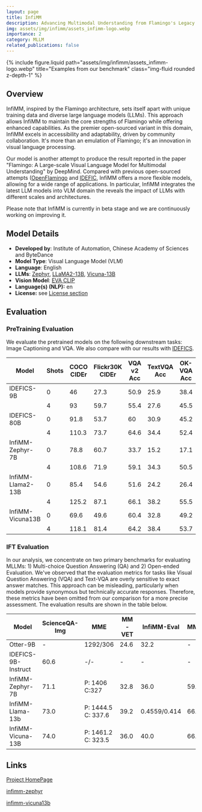 ```yaml
---
layout: page
title: InfiMM
description: Advancing Multimodal Understanding from Flamingo's Legacy through Diverse LLM Integration
img: assets/img/infimm/assets_infimm-logo.webp
importance: 2
category: MLLM
related_publications: false
---
```


<div class="row">
    <div class="col-sm mt-3 mt-md-0">
    </div>
    <div class="col-sm mt-3 mt-md-0">
        {% include figure.liquid path="assets/img/infimm/assets_infimm-logo.webp" title="Examples from our benchmark" class="img-fluid rounded z-depth-1" %}
    </div>
    <div class="col-sm mt-3 mt-md-0">
    </div>
</div>

## Overview

InfiMM, inspired by the Flamingo architecture, sets itself apart with unique training data and diverse large language models (LLMs). This approach allows InfiMM to maintain the core strengths of Flamingo while offering enhanced capabilities. As the premier open-sourced variant in this domain, InfiMM excels in accessibility and adaptability, driven by community collaboration. It's more than an emulation of Flamingo; it's an innovation in visual language processing.

Our model is another attempt to produce the result reported in the paper "Flamingo: A Large-scale Visual Language Model for Multimodal Understanding" by DeepMind. Compared with previous open-sourced attempts ([OpenFlamingo](https://github.com/mlfoundations/open_flamingo) and [IDEFIC](https://huggingface.co/blog/idefics), InfiMM offers a more flexible models, allowing for a wide range of applications. In particular, InfiMM integrates the latest LLM models into VLM domain the reveals the impact of LLMs with different scales and architectures.

Please note that InfiMM is currently in beta stage and we are continuously working on improving it.

## Model Details

- **Developed by**: Institute of Automation, Chinese Academy of Sciences and ByteDance
- **Model Type**: Visual Language Model (VLM)
- **Language**: English
- **LLMs**: [Zephyr](https://huggingface.co/HuggingFaceH4/zephyr-7b-beta), [LLaMA2-13B](https://ai.meta.com/llama/), [Vicuna-13B](https://huggingface.co/lmsys/vicuna-13b-v1.5)
- **Vision Model**: [EVA CLIP](https://huggingface.co/QuanSun/EVA-CLIP)
- **Language(s) (NLP):** en
- **License:** see [License section](#license)

## Evaluation

### PreTraining Evaluation

We evaluate the pretrained models on the following downstream tasks: Image Captioning and VQA. We also compare with our results with [IDEFICS](https://huggingface.co/blog/idefics).

| Model             | Shots | COCO CIDEr | Flickr30K CIDEr | VQA v2 Acc | TextVQA Acc | OK-VQA Acc |
| ----------------- | ----- | ---------- | --------------- | ---------- | ----------- | ---------- |
| IDEFICS-9B        | 0     | 46         | 27.3            | 50.9       | 25.9        | 38.4       |
|                   | 4     | 93         | 59.7            | 55.4       | 27.6        | 45.5       |
| IDEFICS-80B       | 0     | 91.8       | 53.7            | 60         | 30.9        | 45.2       |
|                   | 4     | 110.3      | 73.7            | 64.6       | 34.4        | 52.4       |
| InfiMM-Zephyr-7B  | 0     | 78.8       | 60.7            | 33.7       | 15.2        | 17.1       |
|                   | 4     | 108.6      | 71.9            | 59.1       | 34.3        | 50.5       |
| InfiMM-Llama2-13B | 0     | 85.4       | 54.6            | 51.6       | 24.2        | 26.4       |
|                   | 4     | 125.2      | 87.1            | 66.1       | 38.2        | 55.5       |
| InfiMM-Vicuna13B  | 0     | 69.6       | 49.6            | 60.4       | 32.8        | 49.2       |
|                   | 4     | 118.1      | 81.4            | 64.2       | 38.4        | 53.7       |

### IFT Evaluation

In our analysis, we concentrate on two primary benchmarks for evaluating MLLMs: 1) Multi-choice Question Answering (QA) and 2) Open-ended Evaluation. We've observed that the evaluation metrics for tasks like Visual Question Answering (VQA) and Text-VQA are overly sensitive to exact answer matches. This approach can be misleading, particularly when models provide synonymous but technically accurate responses. Therefore, these metrics have been omitted from our comparison for a more precise assessment. The evaluation results are shown in the table below.

| Model               | ScienceQA-Img | MME                   | MM-VET | InfiMM-Eval  | MMbench | MMMU-Val | MMMU-Test |
| ------------------- | ------------- | --------------------- | ------ | ------------ | ------- | -------- | --------- |
| Otter-9B            | -             | 1292/306              | 24.6   | 32.2         | -       | 22.69    | -         |
| IDEFICS-9B-Instruct | 60.6          | -/-                   | -      | -            | -       | 24.53    | -         |
| InfiMM-Zephyr-7B    | 71.1          | P: 1406<br>C:327      | 32.8   | 36.0         | 59.7    | 39.4     | 35.5      |
| InfiMM-Llama-13b    | 73.0          | P: 1444.5<br>C: 337.6 | 39.2   | 0.4559/0.414 | 66.4    | 39.1     | 35.2      |
| InfiMM-Vicuna-13B   | 74.0          | P: 1461.2<br>C: 323.5 | 36.0   | 40.0         | 66.7    | 37.6     | 34.6      |

## Links

[Project HomePage](https://huggingface.co/Infi-MM)

[infimm-zephyr](https://huggingface.co/Infi-MM/infimm-zephyr)

[infimm-vicuna13b](https://huggingface.co/Infi-MM/infimm-vicuna13b)
